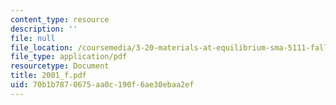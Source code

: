 ```yaml
---
content_type: resource
description: ''
file: null
file_location: /coursemedia/3-20-materials-at-equilibrium-sma-5111-fall-2003/70b1b7870675aa0c190f6ae30ebaa2ef_2001_f.pdf
file_type: application/pdf
resourcetype: Document
title: 2001_f.pdf
uid: 70b1b787-0675-aa0c-190f-6ae30ebaa2ef
---
```


